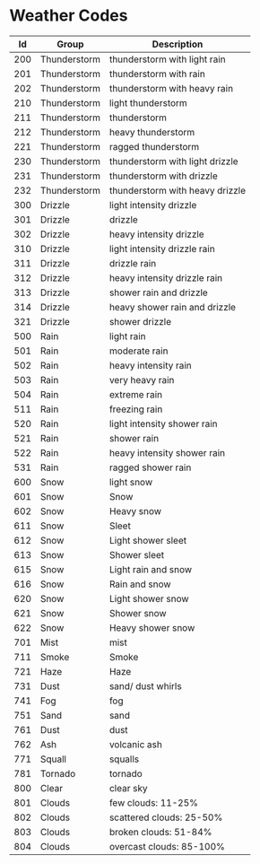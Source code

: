# Weather Codes

| Id | Group  | Description  |
|--- |---     |---|
|200|Thunderstorm|thunderstorm with light rain|
|201|Thunderstorm|thunderstorm with rain|
|202|Thunderstorm|thunderstorm with heavy rain|
|210|Thunderstorm|light thunderstorm|
|211|Thunderstorm|thunderstorm|
|212|Thunderstorm|heavy thunderstorm|
|221|Thunderstorm|ragged thunderstorm|
|230|Thunderstorm|thunderstorm with light drizzle|
|231|Thunderstorm|thunderstorm with drizzle|
|232|Thunderstorm|thunderstorm with heavy drizzle|
|300|Drizzle|light intensity drizzle|
|301|Drizzle|drizzle|
|302|Drizzle|heavy intensity drizzle|
|310|Drizzle|light intensity drizzle rain|
|311|Drizzle|drizzle rain|
|312|Drizzle|heavy intensity drizzle rain|
|313|Drizzle|shower rain and drizzle|
|314|Drizzle|heavy shower rain and drizzle|
|321|Drizzle|shower drizzle|
|500|Rain|light rain|
|501|Rain|moderate rain|
|502|Rain|heavy intensity rain|
|503|Rain|very heavy rain|
|504|Rain|extreme rain|
|511|Rain|freezing rain|
|520|Rain|light intensity shower rain|
|521|Rain|shower rain|
|522|Rain|heavy intensity shower rain|
|531|Rain|ragged shower rain|
|600|Snow|light snow|
|601|Snow|Snow|
|602|Snow|Heavy snow|
|611|Snow|Sleet|
|612|Snow|Light shower sleet|
|613|Snow|Shower sleet|
|615|Snow|Light rain and snow|
|616|Snow|Rain and snow|
|620|Snow|Light shower snow|
|621|Snow|Shower snow|
|622|Snow|Heavy shower snow|
|701|Mist|mist|
|711|Smoke|Smoke|
|721|Haze|Haze|
|731|Dust|sand/ dust whirls|
|741|Fog|fog|
|751|Sand|sand|
|761|Dust|dust|
|762|Ash|volcanic ash|
|771|Squall|squalls|
|781|Tornado|tornado|
|800|Clear|clear sky|
|801|Clouds|few clouds: 11-25%|
|802|Clouds|scattered clouds: 25-50%|
|803|Clouds|broken clouds: 51-84%|
|804|Clouds|overcast clouds: 85-100%|